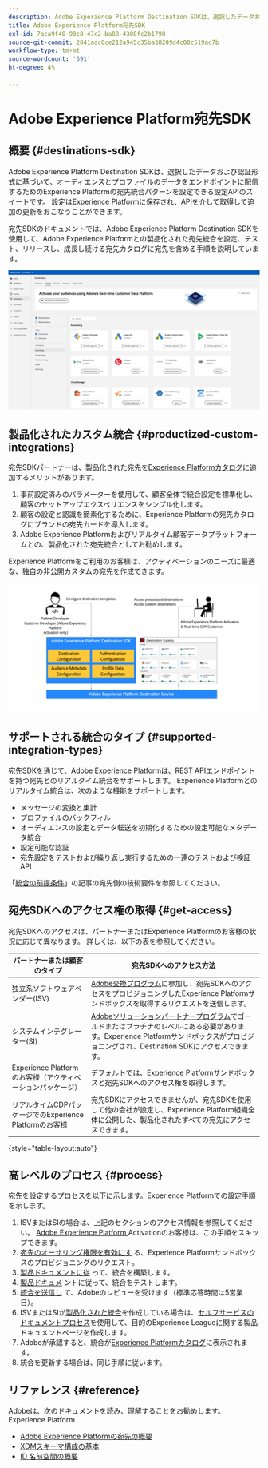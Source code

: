 ```yaml
---
description: Adobe Experience Platform Destination SDKは、選択したデータおよび認証形式に基づいて、オーディエンスとプロファイルのデータをエンドポイントに配信するためのExperience Platformの宛先統合パターンを設定できる設定APIのセットです。 設定はExperience Platformに保存され、APIを介して取得して追加の更新をおこなうことができます。
title: Adobe Experience Platform宛先SDK
exl-id: 7aca9f40-98c8-47c2-ba88-4308fc2b1798
source-git-commit: 2841adc0ce212a945c35ba38209d4c00c519ad7b
workflow-type: tm+mt
source-wordcount: '691'
ht-degree: 4%

---
```


# Adobe Experience Platform宛先SDK

## 概要 {#destinations-sdk}

Adobe Experience Platform Destination SDKは、選択したデータおよび認証形式に基づいて、オーディエンスとプロファイルのデータをエンドポイントに配信するためのExperience Platformの宛先統合パターンを設定できる設定APIのスイートです。 設定はExperience Platformに保存され、APIを介して取得して追加の更新をおこなうことができます。

宛先SDKのドキュメントでは、Adobe Experience Platform Destination SDKを使用して、Adobe Experience Platformとの製品化された宛先統合を設定、テスト、リリースし、成長し続ける宛先カタログに宛先を含める手順を説明しています。

![宛先カタログの概要](./assets/destinations-catalog-overview.png)

## 製品化されたカスタム統合 {#productized-custom-integrations}

宛先SDKパートナーは、製品化された宛先を[Experience Platformカタログ](/help/destinations/catalog/overview.md)に追加するメリットがあります。
1. 事前設定済みのパラメーターを使用して、顧客全体で統合設定を標準化し、顧客のセットアップエクスペリエンスをシンプル化します。
2. 顧客の設定と認識を簡素化するために、Experience Platformの宛先カタログにブランドの宛先カードを導入します。
3. Adobe Experience Platformおよびリアルタイム顧客データプラットフォームとの、製品化された宛先統合としてお勧めします。

Experience Platformをご利用のお客様は、アクティベーションのニーズに最適な、独自の非公開カスタムの宛先を作成できます。

![宛先SDKの視覚図](./assets/destination-sdk-visual.png)

<!--

## Types of destinations in Adobe Experience Platform {#types-of-destinations}

In Adobe Experience Platform, we distinguish between two destination types - *connections* and *extensions*. In the user interface, customers can choose between two types of connection destinations, Profile Export destinations and Segment Export destinations. For more details around the difference between the different destination types, read [Destination Types and Categories](https://experienceleague.adobe.com/docs/experience-platform/destinations/destination-types.html?lang=en).

![Destination types](./assets/types-of-destinations.png)

This documentation set provides you with all the necessary information to add your destination to Adobe Experience Platform, as a *connection*, either Profile Export or Segment Export. To set up an extension, visit the [Experience Platform Launch developer portal](https://developer.adobelaunch.com/extensions/).

-->

## サポートされる統合のタイプ {#supported-integration-types}

宛先SDKを通じて、Adobe Experience Platformは、REST APIエンドポイントを持つ宛先とのリアルタイム統合をサポートします。 Experience Platformとのリアルタイム統合は、次のような機能をサポートします。
* メッセージの変換と集計
* プロファイルのバックフィル
* オーディエンスの設定とデータ転送を初期化するための設定可能なメタデータ統合
* 設定可能な認証
* 宛先設定をテストおよび繰り返し実行するための一連のテストおよび検証API

「[統合の前提条件](./integration-prerequisites.md)」の記事の宛先側の技術要件を参照してください。


## 宛先SDKへのアクセス権の取得 {#get-access}

宛先SDKへのアクセスは、パートナーまたはExperience Platformのお客様の状況に応じて異なります。 詳しくは、以下の表を参照してください。


| パートナーまたは顧客のタイプ | 宛先SDKへのアクセス方法 |
---------|----------|
| 独立系ソフトウェアベンダー(ISV) | [Adobe交換プログラム](https://partners.adobe.com/exchangeprogram/experiencecloud.html)に参加し、宛先SDKへのアクセスをプロビジョニングしたExperience Platformサンドボックスを取得するリクエストを送信します。 |
| システムインテグレーター(SI) | [Adobeソリューションパートナープログラム](https://solutionpartners.adobe.com/home.html)でゴールドまたはプラチナのレベルにある必要があります。Experience Platformサンドボックスがプロビジョニングされ、Destination SDKにアクセスできます。 |
| Experience Platformのお客様（アクティベーションパッケージ） | デフォルトでは、Experience Platformサンドボックスと宛先SDKへのアクセス権を取得します。 |
| リアルタイムCDPパッケージでのExperience Platformのお客様 | 宛先SDKにアクセスできませんが、宛先SDKを使用して他の会社が設定し、Experience Platform組織全体に公開した、製品化されたすべての宛先にアクセスできます。 |

{style=&quot;table-layout:auto&quot;}

## 高レベルのプロセス {#process}

宛先を設定するプロセスを以下に示します。Experience Platformでの設定手順を示します。

1. ISVまたはSIの場合は、上記のセクションのアクセス情報を参照してください。 [Adobe Experience Platform ](https://helpx.adobe.com/legal/product-descriptions/adobe-experience-platform0.html) Activationのお客様は、この手順をスキップできます。
2. [宛先のオーサリング権限を有効にす](https://adobeexchangeec.zendesk.com/hc/en-us/articles/360037457812-Adobe-Experience-Platform-Sandbox-Accounts-Access-Adding-Users-and-Support) る、Experience Platformサンドボックスのプロビジョニングのリクエスト。
3. [製品ドキュメントに従](./configure-destination-instructions.md) って、統合を構築します。
4. [製品ドキュメ](./test-destination.md) ントに従って、統合をテストします。
5. [統合を送信し](./destination-publish-api.md) て、Adobeのレビューを受けます（標準応答時間は5営業日）。
6. ISVまたはSIが[製品化された統合](./overview.md#productized-custom-integrations)を作成している場合は、[セルフサービスのドキュメントプロセス](./docs-framework/documentation-instructions.md)を使用して、目的のExperience Leagueに関する製品ドキュメントページを作成します。
7. Adobeが承認すると、統合が[Experience Platformカタログ](/help/destinations/catalog/overview.md)に表示されます。
8. 統合を更新する場合は、同じ手順に従います。

## リファレンス {#reference}

Adobeは、次のドキュメントを読み、理解することをお勧めします。Experience Platform

* [Adobe Experience Platformの宛先の概要](https://experienceleague.adobe.com/docs/experience-platform/destinations/home.html?lang=en)
* [XDMスキーマ構成の基本](https://experienceleague.adobe.com/docs/experience-platform/xdm/schema/composition.html?lang=ja)
* [ID 名前空間の概要](https://experienceleague.adobe.com/docs/experience-platform/identity/namespaces.html?lang=ja)
